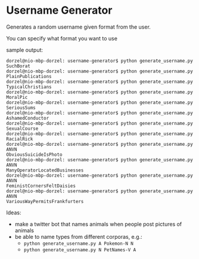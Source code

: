 Username Generator
=================

Generates a random username given format from the user.

You can specify what format you want to use


sample output:

```
dorzel@nio-mbp-dorzel: username-generator$ python generate_username.py
SuchBorat
dorzel@nio-mbp-dorzel: username-generator$ python generate_username.py
PlainPublications
dorzel@nio-mbp-dorzel: username-generator$ python generate_username.py
TypicalChristians
dorzel@nio-mbp-dorzel: username-generator$ python generate_username.py
MoralPic
dorzel@nio-mbp-dorzel: username-generator$ python generate_username.py
SeriousSums
dorzel@nio-mbp-dorzel: username-generator$ python generate_username.py
AshamedConductor
dorzel@nio-mbp-dorzel: username-generator$ python generate_username.py
SexualCourse
dorzel@nio-mbp-dorzel: username-generator$ python generate_username.py
RacialRick
dorzel@nio-mbp-dorzel: username-generator$ python generate_username.py ANVN
ObviousSuicideIsPhoto
dorzel@nio-mbp-dorzel: username-generator$ python generate_username.py ANVN
ManyOperatorLocatedBusinesses
dorzel@nio-mbp-dorzel: username-generator$ python generate_username.py ANVN
FeministCornersFeltDaisies
dorzel@nio-mbp-dorzel: username-generator$ python generate_username.py ANVN
VariousWayPermitsFrankfurters
```


Ideas:

- make a twitter bot that names animals when people post pictures of animals
- be able to name types from different corporas, e.g.:
    - `python generate_username.py A Pokemon-N N`
    - `python generate_username.py N PetNames-V A`
